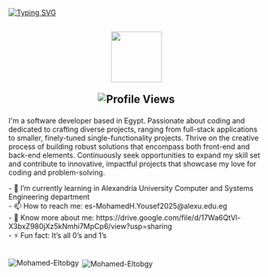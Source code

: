 [![Typing SVG](https://readme-typing-svg.herokuapp.com?font=Fira+Code&size=30&pause=500&color=F4DEF7&background=00BFFF&center=true&vCenter=true&multiline=true&width=800&height=100&lines=Hello+I+am+Mohamed+Eltobgy;A+Computer+Engineering+Student)](https://git.io/typing-svg)

<h2 align="Center"> 
<img src="https://media.giphy.com/media/WUlplcMpOCEmTGBtBW/giphy.gif" width="100" heaight ="100">
<p align="center"> <img src="https://komarev.com/ghpvc/?username=Mohamed-Eltobgy&color=673ab7&style=for-the-badge" alt="Profile Views" /> </p>
</h2>
 
<p>I'm a software developer based in Egypt. Passionate about coding and dedicated to crafting diverse projects, ranging from full-stack applications to smaller, finely-tuned single-functionality projects. Thrive on the creative process of building robust solutions that encompass both front-end and back-end elements. Continuously seek opportunities to expand my skill set and contribute to innovative, impactful projects that showcase my love for coding and problem-solving.</p>
- 🔭 I’m currently learning in Alexandria University Computer and Systems Engineering department<br>
- 📫 How to reach me: es-MohamedH.Yousef2025@alexu.edu.eg<br>
- 📄 Know more about me: https://drive.google.com/file/d/17Wa6QtVl-X3bxZ980jXz5kNmhi7MpCp6/view?usp=sharing<br>
- ⚡ Fun fact: It’s all 0’s and 1’s<br>

<br>

<p>
<img align="left" src="https://github-readme-stats.vercel.app/api/top-langs?username=Mohamed-Eltobgy&show_icons=true&locale=en&layout=compact" alt="Mohamed-Eltobgy" /></p>

<p>&nbsp;<img align="center" src="https://github-readme-stats.vercel.app/api?username=Mohamed-Eltobgy&show_icons=true&locale=en" alt="Mohamed-Eltobgy" /></p>
